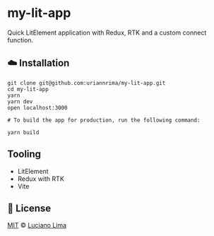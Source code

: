 # my-lit-app

Quick LitElement application with Redux, RTK and a custom connect function.

## ☁️ Installation

```
git clone git@github.com:uriannrima/my-lit-app.git
cd my-lit-app
yarn
yarn dev
open localhost:3000

# To build the app for production, run the following command:

yarn build
```

## Tooling

- LitElement
- Redux with RTK
- Vite

## 📜 License

[MIT](https://github.com/uriannrima/my-lit-app/blob/main/LICENSE.md) © [Luciano Lima](https://github.com/uriannrima)
